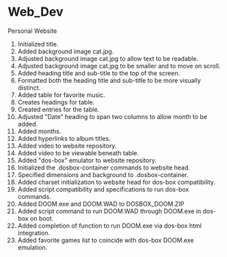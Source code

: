 # Web_Dev
 Personal Website

1. Initialized title.
2. Added background image cat.jpg.
3. Adjusted background image cat.jpg to allow text to be readable.
4. Adjusted background image cat.jpg to be smaller and to move on scroll.
5. Added heading title and sub-title to the top of the screen.
6. Formatted both the heading title and sub-title to be more visually distinct.
7. Added table for favorite music.
8. Creates headings for table.
9. Created entries for the table.
10. Adjusted "Date" heading to span two columns to allow month to be added.
11. Added months.
12. Added hyperlinks to album titles.
13. Added video to website repository.
14. Added video to be viewable beneath table.
15. Added "dos-box" emulator to website repository.
16. Initialized the .dosbox-container commands to website head.
17. Specified dimensions and background to .dosbox-container.
18. Added charset initialization to website head for dos-box compatibility.
19. Added script compatibility and specifications to run dos-box commands.
20. Added DOOM.exe and DOOM.WAD to DOSBOX_DOOM.ZIP 
21. Added script command to run DOOM.WAD through DOOM.exe in dos-box on boot.
22. Added completion of function to run DOOM.exe via dos-box html integration.
23. Added favorite games list to coincide with dos-box DOOM.exe emulation.